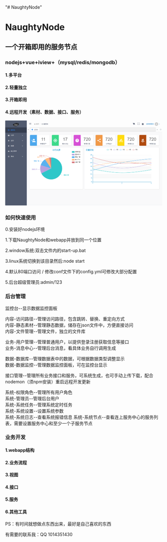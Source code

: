 "# NaughtyNode"  

# NaughtyNode  

## 一个开箱即用的服务节点  
### nodejs+vue+iview+（mysql/redis/mongodb）  
   
#### 1.多平台  
#### 2.轻量独立  
#### 3.开箱即用  
#### 4.远程开发（素材、数据、接口、服务）  


![image](https://github.com/jingqimao/NaughtyNode/blob/master/preview.jpg)  


###  如何快速使用  

0.安装好nodejs环境

1.下载NaughtyNode和webapp并放到同一个位置  

2.window系统:双击文件内的start-up.bat  

3.linux系统切换到该目录然后:node start  

4.默认80端口访问 / 修改conf文件下的config.yml可修改大部分配置  

5.后台超级管理员:admin/123  

###  后台管理  

监控台--显示数据监控面板  
  
内容-访问路径--管理访问路径，包含跳转、替换、重定向方式  
内容-静态素材--管理静态数据，储存在json文件中，方便直接访问  
内容-文件管理--管理文件，独立的文件库  
  
业务-用户管理--管理普通用户，以提供登录注册获取信息等接口  
业务-消息中心--管理后台消息，看具体业务自行调用生成  
  
数据-数据库--管理数据表中的数据，可根据数据类型调整显示  
数据-数据监控--管理数据监控面板，可在监控台显示  
  
接口管理--管理所有业务接口和服务，可系统生成，也可手动上传下载，配合nodemon（须npm安装）重启远程开发更新  
  
系统-权限角色--管理所有用户角色  
系统-管理员--管理后台用户  
系统-系统任务--管理系统定时任务  
系统-系统设置--设置系统参数  
系统-系统日志--查看系统报错信息 
系统-系统节点--查看连上服务中心的服务列表，需要设置服务中心和至少一个子服务节点 


###  业务开发  

####  1.webapp结构  
  
####  2.业务流程  
  
####  3.视图  
  
####  4.接口  
  
####  5.服务  
  
####  6.其他工具  
  

PS：有时间就想做点东西出来，最好是自己喜欢的东西

有需要的联系我：QQ 1014351430
